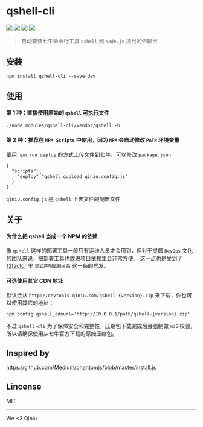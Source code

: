 # qshell-cli
[![](https://img.shields.io/npm/v/qshell-cli.svg)](https://www.npmjs.com/package/qshell-cli)
[![](https://img.shields.io/travis/wyvernnot/qshell-cli.svg)](https://travis-ci.org/wyvernnot/qshell-cli)
[![](https://img.shields.io/npm/dm/qshell-cli.svg)](http://npm-stat.com/charts.html?package=qshell-cli)
[![](https://img.shields.io/npm/l/qshell-cli.svg)](https://github.com/wyvernnot/qshell-cli/blob/master/LICENSE)

> 自动安装七牛命令行工具 `qshell` 到 `Node.js` 项目的依赖里

## 安装

```
npm install qshell-cli --save-dev
```

## 使用

#### 第 1 种：直接使用原始的 `qshell` 可执行文件

```
./node_modules/qshell-cli/vendor/qshell -h
```

#### 第 2 种：推荐在 `NPM Scripts` 中使用，因为 `NPM` 会自动修改 `PATH` 环境变量

要用 `npm run deploy` 的方式上传文件到七牛，可以修改 `package.json` 

```
{
  "scripts":{
    "deploy":"qshell qupload qiniu.config.js" 
  }
}
```

`qiniu.config.js` 是 `qshell` 上传文件的配置文件

## 关于

#### 为什么把 qshell 当成一个 NPM 的依赖

像 `qshell` 这样的部署工具一般只有运维人员才会用到，但对于提倡 `DevOps` 文化的团队来说，把部署工具也放进项目依赖里会非常方便。
这一点也是受到了 [12factor](https://12factor.net/zh_cn/) 里 `显式声明依赖关系` 这一条的启发。

#### 可选使用其它 CDN 地址

默认会从 `http://devtools.qiniu.com/qshell-{version}.zip` 来下载，你也可以使用其它的地址：

```
npm config qshell_cdnurl='http://10.0.0.1/path/qshell-{version}.zip'
```

不过 `qshell-cli` 为了保障安全和完整性，压缩包下载完成后会强制做 `md5` 校验，所以请确保使用从七牛官方下载的原始压缩包。

## Inspired by

https://github.com/Medium/phantomjs/blob/master/install.js

## Lincense

MIT

--------

We <3 Qiniu
